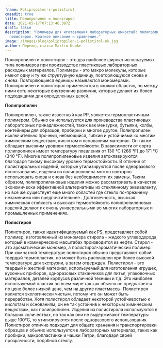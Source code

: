 ```yaml
---
fname: Polipropilen-i-polistirol
cmsedit: true
title: Полипропилен и полистирол
date: 2021-05-17T07:13:46.387Z
draft: false
description: "Полимеры для иготовления лабораторных емкостей: полипропилен и
  полистирол. Краткое описание и сравнение."
image: /images/blog/polipropilen-i-polistirol-ok.jpg
author: Перевод статьи Martin Kopke
---
```

[](<>)[](<>)Полипропилен и полистирол - это два наиболее широко используемых типа полимеров при производстве пластиковых лабораторных расходных материалов. Полимеры - это макро молекулы, которые имеют одну и ту же структурную единицу, повторяющуюся снова и снова. Повторяющиеся единицы называются мономерами. Полипропилен и полистирол применяются в схожих областях, но между ними есть некоторые внутренние различия, которые делают их более подходящими для определенных целей.

**Полипропилен**

Полипропилен, также известный как PP, является термопластичным полимером. Обычно он используется для производства пластиковых лабораторных принадлежностей, таких как мензурки, бутылки, колбы, контейнеры для образцов, пробирки и многое другое. Полипропилен исключительно прочный, небьющийся, гибкий и устойчивый ко многим химическим веществам, кислотам и основаниям материал. Он также обладает высоким уровнем термостойкости. В зависимости от сорта полипропилен имеет температуру плавления от 130 °C (266 °F) до 171 °C (340 °F). Многие полипропиленовые изделия автоклавируются благодаря такому высокому уровню термостойкости. В отличие от полистирольных изделий, которые утилизируются после одноразового использования, изделия из полипропилена можно повторно использовать снова и снова без необходимости их замены. Таким образом, полипропиленовые изделия можно рассматривать в качестве экономически эффективной альтернативы их стеклянному эквиваленту, но все же существует еще много областей где стекло по-прежнему незаменимо или предпочтительнее . Долговечность, высокая химическая стойкость и высокая термостойкость полипропиленовых изделий делают их очень универсальными во многих лабораторных и промышленных применениях.

**Полистирол**

[](<>)Полистирол, также идентифицируемый как PS, представляет собой полимер, изготовленный из мономера стирола - жидкого углеводорода, который в коммерческих масштабах производится из нефти. Стирол - это ароматический мономер, а полистирол-ароматический полимер. При комнатной температуре полистирол обычно представляет собой твердый термопластик, но может быть расплавлен при более высокой температуре для экструзии, а затем отвержден. Полистирол - это твердый и жесткий материал, используемый для изготовления игрушек, кухонных приборов, одноразовых стаканчиков для питья, упаковочных материалов, деталей корпусов различной техники и т.д. Это наиболее используемый пластик во всем мире так как обычно он предлагается по цене более низкой цене, чем на другие пластмассы. Полистирол является экологически чистым, потому что он может быть переработан. Хотя полистирол обладает некоторой устойчивостью к кислотам и основаниям, он не так устойчив к некоторым химическим веществам, как полипропилен. Изделия из полистирола используются в больших количествах, но так как они не выдерживают температуры выше 100°C, то утилизируются после одноразового использования. Полистирол отлично подходит для общего хранения и транспортировки образцов и обычно используется в лабораторных материалах, таких как пробирки, микропластинки и чашки Петри, благодаря своей прозрачности, подобной стеклу.